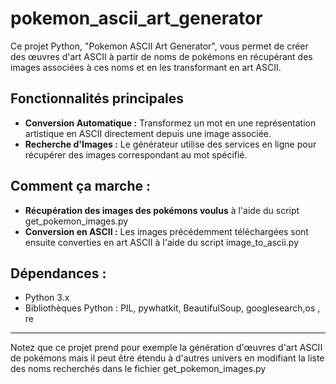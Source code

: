 # pokemon_ascii_art_generator
Ce projet Python, "Pokemon ASCII Art Generator", vous permet de créer des œuvres d'art ASCII à partir de noms de pokémons en récupérant des images associées à ces noms et en les transformant en art ASCII.

## Fonctionnalités principales

- **Conversion Automatique :** Transformez un mot en une représentation artistique en ASCII directement depuis une image associée.
- **Recherche d'Images :** Le générateur utilise des services en ligne pour récupérer des images correspondant au mot spécifié.

## Comment ça marche :

- **Récupération des images des pokémons voulus** à l'aide du script get_pokemon_images.py
- **Conversion en ASCII :** Les images précédemment téléchargées sont ensuite converties en art ASCII à l'aide du script image_to_ascii.py

## Dépendances :

- Python 3.x
- Bibliothèques Python : PIL, pywhatkit, BeautifulSoup, googlesearch,os , re



________________________________________________________________________________________________________________________________________________________________________________________________________
Notez que ce projet prend pour exemple la génération d'œuvres d'art ASCII de pokémons mais il peut être étendu à d'autres univers en modifiant la liste des noms recherchés dans le fichier get_pokemon_images.py

